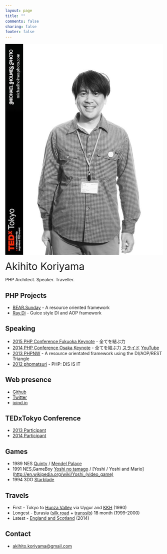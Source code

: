 ```yaml
---
layout: page
title: ""
comments: false
sharing: false
footer: false
---
```

![Akihito Koriyamasss](/images/akihito_koriyama.jpg)

<div style="font-size:32px;">Akihito Koriyama</div>
<p>PHP Architect. Speaker. Traveller.</p>

## PHP Projects

 * [BEAR.Sunday](https://github.com/koriym/BEAR.Sunday) - A resource oriented framework
 * [Ray.Di](https://github.com/koriym/Ray.Di) - Guice style DI and AOP framework

## Speaking

 * [2015 PHP Conference Fukuoka Keynote](http://phpcon.fukuoka.jp/) - 全てを結ぶ力
 * [2014 PHP Conference Osaka Keynote](http://conference.kphpug.jp/2014/) - 全てを結ぶ力 [スライド](http://www.slideshare.net/akihito.koriyama/php2014-gm) [YouTube](https://www.youtube.com/watch?v=wMYW-ox3BIg)
 * [2013 PHPNW](http://conference.phpnw.org.uk/phpnw13/schedule/akihito-koriyama-richard-mcintyre/) - A resource orientated framework using the DI/AOP/REST Triangle
 * [2012 phpmatsuri](http://www.phpmatsuri.net/2012/session.html) - PHP: DIS IS IT

## Web presence

 * [Github](https://github.com/koriym)
 * [Twitter](https://twitter.com/koriym)
 * [joind.in](https://joind.in/user/view/21191)

## TEDxTokyo Conference

 * [2013 Participant](http://koriym.github.io/tedxtokyo2013/)
 * [2014 Participant](http://koriym.github.io/blog/2014/06/10/tedxtokyo-2014/)

## Games
 * 1989 NES [Quinty](http://ja.wikipedia.org/wiki/%E3%82%AF%E3%82%A4%E3%83%B3%E3%83%86%E3%82%A3) / [Mendel Palace](http://en.wikipedia.org/wiki/Mendel_Palace)
 * 1991 NES,GameBoy [Yoshi no tamago](http://ja.wikipedia.org/wiki/%E3%83%A8%E3%83%83%E3%82%B7%E3%83%BC%E3%81%AE%E3%81%9F%E3%81%BE%E3%81%94)  / [Yoshi / Yoshi and Mario](http://en.wikipedia.org/wiki/Yoshi_(video_game)
 * 1994 3DO [Starblade](http://en.wikipedia.org/wiki/Starblade)

## Travels
 * First - Tokyo to [Hunza Valley](http://en.wikipedia.org/wiki/Hunza_Valley) via Uygur and [KKH](http://en.wikipedia.org/wiki/Karakoram_Highway) (1990)
 * Longest - Eurasia ([silk road](http://en.wikipedia.org/wiki/Silk_route) + [transsib](http://en.wikipedia.org/wiki/Transsib)) 18 month (1999-2000)
 * Latest - [England and Scotland](/blog/2014/01/04/phpnw2013/) (2014)

## Contact

 * akihito.koriyama@gmail.com
